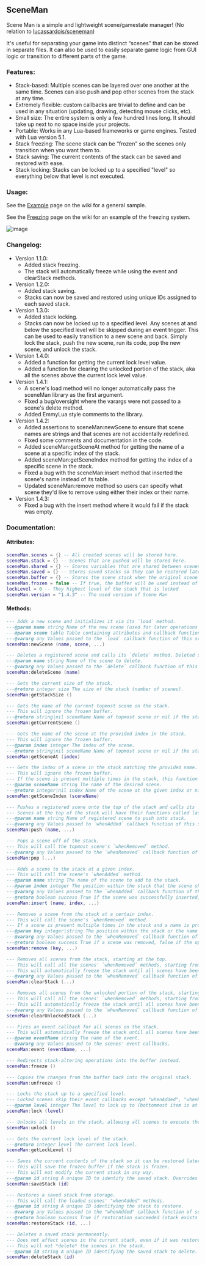 ## SceneMan

Scene Man is a simple and lightweight scene/gamestate manager! (No relation to [lucassardois/sceneman](https://github.com/lucassardois/sceneman))

It's useful for separating your game into distinct “scenes” that can be stored in separate files. It can also be used to easily separate game logic from GUI logic or transition to different parts of the game.

### Features:

*   Stack-based: Multiple scenes can be layered over one another at the same time. Scenes can also push and pop other scenes from the stack at any time.
*   Extremely flexible: custom callbacks are trivial to define and can be used in any situation (updating, drawing, detecting mouse clicks, etc).
*   Small size: The entire system is only a few hundred lines long. It should take up next to no space inside your projects.
*   Portable: Works in any Lua-based frameworks or game engines. Tested with Lua version 5.1.
*   Stack freezing: The scene stack can be “frozen” so the scenes only transition when you want them to.
*   Stack saving: The current contents of the stack can be saved and restored with ease.
*   Stack locking: Stacks can be locked up to a specified "level" so everything below that level is not executed.

### Usage:

See the [Example](https://github.com/KINGTUT10101/SceneMan/wiki/Example) page on the wiki for a general sample.

See the [Freezing](https://github.com/KINGTUT10101/SceneMan/wiki/Freezing) page on the wiki for an example of the freezing system.

![image](https://github.com/KINGTUT10101/SceneMan/assets/45105509/4df08b3f-3235-4a5d-91ca-5073b5924a50)

### Changelog:

*   Version 1.1.0:
    *   Added stack freezing.
    *   The stack will automatically freeze while using the event and clearStack methods.
*   Version 1.2.0:
    *   Added stack saving.
    *   Stacks can now be saved and restored using unique IDs assigned to each saved stack.
*   Version 1.3.0:
    *   Added stack locking.
    *   Stacks can now be locked up to a specified level. Any scenes at and below the specified level will be skipped during an event trigger. This can be used to easily transition to a new scene and back. Simply lock the stack, push the new scene, run its code, pop the new scene, and unlock the stack.
*   Version 1.4.0:
    *   Added a function for getting the current lock level value.
    *   Added a function for clearing the unlocked portion of the stack, aka all the scenes above the current lock level value.
*   Version 1.4.1:
    *   A scene's load method will no longer automatically pass the sceneMan library as the first argument.
    *   Fixed a bug/oversight where the varargs were not passed to a scene's delete method.
    *   Added EmmyLua style comments to the library.
*   Version 1.4.2:
    *   Added assertions to sceneMan:newScene to ensure that scene names are strings and that scenes are not accidentally redefined.
    *   Fixed some comments and documentation in the code.
    *   Added sceneMan:getSceneAt method for getting the name of a scene at a specific index of the stack.
    *   Added sceneMan:getSceneIndex method for getting the index of a specific scene in the stack.
    *   Fixed a bug with the sceneMan:insert method that inserted the scene's name instead of its table.
    *   Updated sceneMan:remove method so users can specify what scene they'd like to remove using either their index or their name.
*   Version 1.4.3:
    *   Fixed a bug with the insert method where it would fail if the stack was empty.

### Documentation:

#### Attributes:

```lua
sceneMan.scenes = {} -- All created scenes will be stored here.
sceneMan.stack = {} -- Scenes that are pushed will be stored here.
sceneMan.shared = {} -- Stores variables that are shared between scenes
sceneMan.saved = {} -- Stores saved stacks so they can be restored later
sceneMan.buffer = {} -- Stores the scene stack when the original scene stack is disabled
sceneMan.frozen = false -- If true, the buffer will be used instead of the original stack
lockLevel = 0 -- They highest level of the stack that is locked
sceneMan.version = "1.4.3" -- The used version of Scene Man
```

#### Methods:

```lua
--- Adds a new scene and initializes it via its `load` method.
---@param name string Name of the new scene (used for later operations like push/remove).
---@param scene table Table containing attributes and callback functions of the scene.
---@vararg any Values passed to the `load` callback function of this scene.
sceneMan:newScene (name, scene, ...)

--- Deletes a registered scene and calls its `delete` method. Deleted scenes cannot be pushed or inserted again.
---@param name string Name of the scene to delete.
---@vararg any Values passed to the `delete` callback function of this scene.
sceneMan:deleteScene (name)

--- Gets the current size of the stack.
---@return integer size The size of the stack (number of scenes).
sceneMan:getStackSize ()

--- Gets the name of the current topmost scene on the stack.
--- This will ignore the frozen buffer.
---@return string|nil sceneName Name of topmost scene or nil if the stack is empty.
sceneMan:getCurrentScene ()

--- Gets the name of the scene at the provided index in the stack.
--- This will ignore the frozen buffer.
---@param index integer The index of the scene.
---@return string|nil sceneName Name of topmost scene or nil if the stack is empty.
sceneMan:getSceneAt (index)

--- Gets the index of a scene in the stack matching the provided name.
--- This will ignore the frozen buffer.
--- If the scene is present multiple times in the stack, this function will only return the index of the first scene found, starting from the top of the stack.
---@param sceneName string The name of the desired scene.
---@return integer|nil index Name of the scene at the given index or nil if the stack is empty.
sceneMan:getSceneIndex (sceneName)

--- Pushes a registered scene onto the top of the stack and calls its `whenAdded` method.
--- Scenes at the top of the stack will have their functions called last
---@param name string Name of registered scene to push onto stack.
---@vararg any Values passed to `whenAdded` callback function of this scene.
sceneMan:push (name, ...)

--- Pops a scene off of the stack.
--- This will call the topmost scene's `whenRemoved` method.
---@vararg any Values passed to the `whenRemoved` callback function of this scene.
sceneMan:pop (...)

--- Adds a scene to the stack at a given index.
--- This will call the scene's `whenAdded` method.
---@param name string The name of the scene to add to the stack.
---@param index integer The position within the stack that the scene should be inserted at.
---@vararg any Values passed to the `whenAdded` callback function of this scene.
---@return boolean success True if the scene was successfully inserted, false otherwise.
sceneMan:insert (name, index, ...)

--- Removes a scene from the stack at a certain index.
--- This will call the scene's `whenRemoved` method.
--- If a scene is present multiple times in the stack and a name is provided for the key, the first scene found starting at the top of the stack will be removed.
---@param key integer|string The position within the stack or the name of a scene that should be removed from the stack.
---@vararg any Values passed to the `whenRemoved` callback function of this scene.
---@return boolean success True if a scene was removed, false if the operation failed or if the scene with the provided name was not found.
sceneMan:remove (key, ...)

--- Removes all scenes from the stack, starting at the top.
--- This will call all the scenes' `whenRemoved` methods, starting from the topmost scene.
--- This will automatically freeze the stack until all scenes have been iterated over.
---@vararg any Values passed to the `whenRemoved` callback function of this scene.
sceneMan:clearStack (...)

--- Removes all scenes from the unlocked portion of the stack, starting at the top.
--- This will call all the scenes' `whenRemoved` methods, starting from the topmost scene.
--- This will automatically freeze the stack until all scenes have been iterated over.
---@vararg any Values passed to the `whenRemoved` callback function of this scene.
sceneMan:clearUnlockedStack (...)

--- Fires an event callback for all scenes on the stack.
--- This will automatically freeze the stack until all scenes have been iterated over.
---@param eventName string The name of the event.
---@vararg any Values passed to the scenes' event callbacks.
sceneMan:event (eventName, ...)

--- Redirects stack-altering operations into the buffer instead.
sceneMan:freeze ()

--- Copies the changes from the buffer back into the original stack.
sceneMan:unfreeze ()

--- Locks the stack up to a specified level.
--- Locked scenes skip their event callbacks except "whenAdded", "whenRemoved", or "deleted".
---@param level integer The level to lock up to (bottommost item is at level 1).
sceneMan:lock (level)

--- Unlocks all levels in the stack, allowing all scenes to execute their event callbacks again.
sceneMan:unlock ()

--- Gets the current lock level of the stack.
---@return integer level The current lock level.
sceneMan:getLockLevel ()

--- Saves the current contents of the stack so it can be restored later.
--- This will save the frozen buffer if the stack is frozen.
--- This will not modify the current stack in any way.
---@param id string A unique ID to identify the saved stack. Overrides any existing entry at this ID.
sceneMan:saveStack (id)

--- Restores a saved stack from storage.
--- This will call the loaded scenes' "whenAdded" methods.
---@param id string A unique ID identifying the stack to restore.
---@vararg any Values passed to the "whenAdded" callback function of scenes.
---@return boolean success True if restoration succeeded (stack exists and current stack is empty), false otherwise.
sceneMan:restoreStack (id, ...)

--- Deletes a saved stack permanently.
--- Does not affect scenes in the current stack, even if it was restored using the to-be-deleted stack.
--- This will not *delete* the scenes in the stack.
---@param id string A unique ID identifying the saved stack to delete.
sceneMan:deleteStack (id)
```
